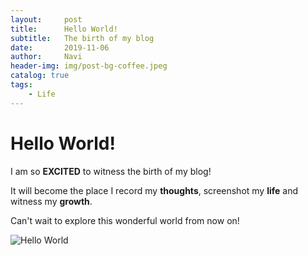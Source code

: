 ```yaml
---
layout:     post
title:      Hello World!
subtitle:   The birth of my blog
date:       2019-11-06
author:     Navi
header-img: img/post-bg-coffee.jpeg
catalog: true
tags:
    - Life
---
```

# Hello World!
I am so **EXCITED** to witness the birth of my blog!

It will become the place I record my **thoughts**, screenshot my **life** and witness my **growth**.

Can't wait to explore this wonderful world from now on!

![Hello World](https://miro.medium.com/max/3200/1*0KFB17_NGTPB0XWyc4BSgQ.jpeg)